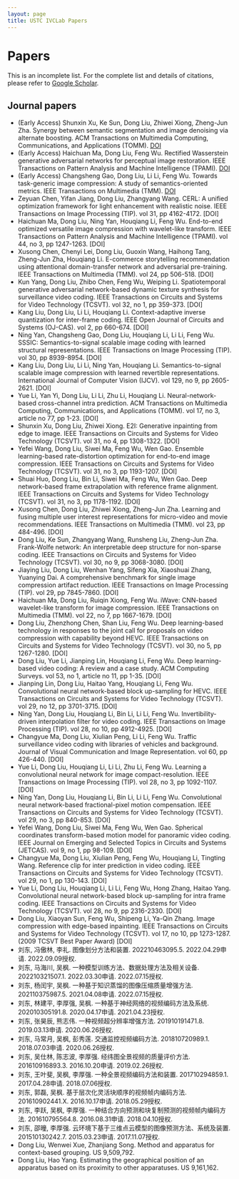 ```yaml
---
layout: page
title: USTC IVCLab Papers
---
```

# Papers

This is an incomplete list. For the complete list and details of citations, please refer to [Google Scholar](https://scholar.google.com/citations?user=lOWByxoAAAAJ&hl=en).

## Journal papers
- (Early Access) Shunxin Xu, Ke Sun, Dong Liu, Zhiwei Xiong, Zheng-Jun Zha. Synergy between semantic segmentation and image denoising via alternate boosting. ACM Transactions on Multimedia Computing, Communications, and Applications (TOMM). [DOI](https://doi.org/10.1145/3548459)
- (Early Access) Haichuan Ma, Dong Liu, Feng Wu. Rectified Wasserstein generative adversarial networks for perceptual image restoration. IEEE Transactions on Pattern Analysis and Machine Intelligence (TPAMI). [DOI](https://doi.org/10.1109/TPAMI.2022.3185316)
- (Early Access) Changsheng Gao, Dong Liu, Li Li, Feng Wu. Towards task-generic image compression: A study of semantics-oriented metrics. IEEE Transactions on Multimedia (TMM). [DOI](https://doi.org/10.1109/TMM.2021.3130754)
- Zeyuan Chen, Yifan Jiang, Dong Liu, Zhangyang Wang. CERL: A unified optimization framework for light enhancement with realistic noise. IEEE Transactions on Image Processing (TIP). vol 31, pp 4162-4172. [DOI]
- Haichuan Ma, Dong Liu, Ning Yan, Houqiang Li, Feng Wu. End-to-end optimized versatile image compression with wavelet-like transform. IEEE Transactions on Pattern Analysis and Machine Intelligence (TPAMI). vol 44, no 3, pp 1247-1263. [DOI]
- Xusong Chen, Chenyi Lei, Dong Liu, Guoxin Wang, Haihong Tang, Zheng-Jun Zha, Houqiang Li. E-commerce storytelling recommendation using attentional domain-transfer network and adversarial pre-training. IEEE Transactions on Multimedia (TMM). vol 24, pp 506-518. [DOI]
- Kun Yang, Dong Liu, Zhibo Chen, Feng Wu, Weiping Li. Spatiotemporal generative adversarial network-based dynamic texture synthesis for surveillance video coding. IEEE Transactions on Circuits and Systems for Video Technology (TCSVT). vol 32, no 1, pp 359-373. [DOI]
- Kang Liu, Dong Liu, Li Li, Houqiang Li. Context-adaptive inverse quantization for inter-frame coding. IEEE Open Journal of Circuits and Systems (OJ-CAS). vol 2, pp 660-674. [DOI]
- Ning Yan, Changsheng Gao, Dong Liu, Houqiang Li, Li Li, Feng Wu. SSSIC: Semantics-to-signal scalable image coding with learned structural representations. IEEE Transactions on Image Processing (TIP). vol 30, pp 8939-8954. [DOI]
- Kang Liu, Dong Liu, Li Li, Ning Yan, Houqiang Li. Semantics-to-signal scalable image compression with learned revertible representations. International Journal of Computer Vision (IJCV). vol 129, no 9, pp 2605-2621. [DOI]
- Yue Li, Yan Yi, Dong Liu, Li Li, Zhu Li, Houqiang Li. Neural-network-based cross-channel intra prediction. ACM Transactions on Multimedia Computing, Communications, and Applications (TOMM). vol 17, no 3, article no 77, pp 1-23. [DOI]
- Shunxin Xu, Dong Liu, Zhiwei Xiong. E2I: Generative inpainting from edge to image. IEEE Transactions on Circuits and Systems for Video Technology (TCSVT). vol 31, no 4, pp 1308-1322. [DOI]
- Yefei Wang, Dong Liu, Siwei Ma, Feng Wu, Wen Gao. Ensemble learning-based rate-distortion optimization for end-to-end image compression. IEEE Transactions on Circuits and Systems for Video Technology (TCSVT). vol 31, no 3, pp 1193-1207. [DOI]
- Shuai Huo, Dong Liu, Bin Li, Siwei Ma, Feng Wu, Wen Gao. Deep network-based frame extrapolation with reference frame alignment. IEEE Transactions on Circuits and Systems for Video Technology (TCSVT). vol 31, no 3, pp 1178-1192. [DOI]
- Xusong Chen, Dong Liu, Zhiwei Xiong, Zheng-Jun Zha. Learning and fusing multiple user interest representations for micro-video and movie recommendations. IEEE Transactions on Multimedia (TMM). vol 23, pp 484-496. [DOI]
- Dong Liu, Ke Sun, Zhangyang Wang, Runsheng Liu, Zheng-Jun Zha. Frank-Wolfe network: An interpretable deep structure for non-sparse coding. IEEE Transactions on Circuits and Systems for Video Technology (TCSVT). vol 30, no 9, pp 3068-3080. [DOI]
- Jiaying Liu, Dong Liu, Wenhan Yang, Sifeng Xia, Xiaoshuai Zhang, Yuanying Dai. A comprehensive benchmark for single image compression artifact reduction. IEEE Transactions on Image Processing (TIP). vol 29, pp 7845-7860. [DOI]
- Haichuan Ma, Dong Liu, Ruiqin Xiong, Feng Wu. iWave: CNN-based wavelet-like transform for image compression. IEEE Transactions on Multimedia (TMM). vol 22, no 7, pp 1667-1679. [DOI]
- Dong Liu, Zhenzhong Chen, Shan Liu, Feng Wu. Deep learning-based technology in responses to the joint call for proposals on video compression with capability beyond HEVC. IEEE Transactions on Circuits and Systems for Video Technology (TCSVT). vol 30, no 5, pp 1267-1280. [DOI]
- Dong Liu, Yue Li, Jianping Lin, Houqiang Li, Feng Wu. Deep learning-based video coding: A review and a case study. ACM Computing Surveys. vol 53, no 1, article no 11, pp 1-35. [DOI]
- Jianping Lin, Dong Liu, Haitao Yang, Houqiang Li, Feng Wu. Convolutional neural network-based block up-sampling for HEVC. IEEE Transactions on Circuits and Systems for Video Technology (TCSVT). vol 29, no 12, pp 3701-3715. [DOI]
- Ning Yan, Dong Liu, Houqiang Li, Bin Li, Li Li, Feng Wu. Invertibility-driven interpolation filter for video coding. IEEE Transactions on Image Processing (TIP). vol 28, no 10, pp 4912-4925. [DOI]
- Changyue Ma, Dong Liu, Xiulian Peng, Li Li, Feng Wu. Traffic surveillance video coding with libraries of vehicles and background. Journal of Visual Communication and Image Representation. vol 60, pp 426-440. [DOI]
- Yue Li, Dong Liu, Houqiang Li, Li Li, Zhu Li, Feng Wu. Learning a convolutional neural network for image compact-resolution. IEEE Transactions on Image Processing (TIP). vol 28, no 3, pp 1092-1107. [DOI]
- Ning Yan, Dong Liu, Houqiang Li, Bin Li, Li Li, Feng Wu. Convolutional neural network-based fractional-pixel motion compensation. IEEE Transactions on Circuits and Systems for Video Technology (TCSVT). vol 29, no 3, pp 840-853. [DOI]
- Yefei Wang, Dong Liu, Siwei Ma, Feng Wu, Wen Gao. Spherical coordinates transform-based motion model for panoramic video coding. IEEE Journal on Emerging and Selected Topics in Circuits and Systems (JETCAS). vol 9, no 1, pp 98-109. [DOI]
- Changyue Ma, Dong Liu, Xiulian Peng, Feng Wu, Houqiang Li, Tingting Wang. Reference clip for inter prediction in video coding. IEEE Transactions on Circuits and Systems for Video Technology (TCSVT). vol 29, no 1, pp 130-143. [DOI]
- Yue Li, Dong Liu, Houqiang Li, Li Li, Feng Wu, Hong Zhang, Haitao Yang. Convolutional neural network-based block up-sampling for intra frame coding. IEEE Transactions on Circuits and Systems for Video Technology (TCSVT). vol 28, no 9, pp 2316-2330. [DOI]
- Dong Liu, Xiaoyan Sun, Feng Wu, Shipeng Li, Ya-Qin Zhang. Image compression with edge-based inpainting. IEEE Transactions on Circuits and Systems for Video Technology (TCSVT). vol 17, no 10, pp 1273-1287. (2009 TCSVT Best Paper Award) [DOI]
- 刘东, 冯傲林, 李礼. 图像划分方法和装置. 202210463095.5. 2022.04.29申请. 2022.09.09授权.
- 刘东, 马海川, 吴枫. 一种模型训练方法、数据处理方法及相关设备. 202210321507.1. 2022.03.30申请. 2022.07.15授权.
- 刘东, 杨闰宇, 吴枫. 一种基于知识蒸馏的图像压缩质量增强方法. 202110375987.5. 2021.04.08申请. 2022.07.15授权.
- 刘东, 林建平, 李厚强, 吴枫. 一种基于神经网络的视频编码方法及系统. 202010305191.8. 2020.04.17申请. 2021.04.23授权.
- 刘东, 张昊辰, 熊志伟. 一种视频超分辨率增强方法. 201910191471.8. 2019.03.13申请. 2020.06.26授权.
- 刘东, 马常月, 吴枫, 彭秀莲. 交通监控视频编码方法. 201810720989.1. 2018.07.03申请. 2020.06.26授权.
- 刘东, 吴仕林, 陈志波, 李厚强. 经纬图全景视频的质量评价方法. 201610916893.3. 2016.10.20申请. 2019.02.26授权.
- 刘东, 王叶斐, 吴枫, 李厚强. 一种全景视频编码方法和装置. 201710294859.1. 2017.04.28申请. 2018.07.06授权.
- 刘东, 郭磊, 吴枫. 基于层次化灵活块顺序的视频帧内编码方法. 201610902441.X. 2016.10.17申请. 2018.05.29授权.
- 刘东, 李跃, 吴枫, 李厚强. 一种结合方向预测和块复制预测的视频帧内编码方法. 201610795564.8. 2016.08.31申请. 2018.04.10授权.
- 刘东, 邵曈, 李厚强. 云环境下基于三维点云模型的图像预测方法、系统及装置. 201510130242.7. 2015.03.23申请. 2017.11.07授权.
- Dong Liu, Wenwei Xue, Zhanjiang Song. Method and apparatus for context-based grouping. US 9,509,792.
- Dong Liu, Hao Yang. Estimating the geographical position of an apparatus based on its proximity to other apparatuses. US 9,161,162.
